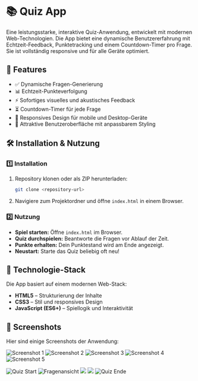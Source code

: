 # 📚 Quiz App

Eine leistungsstarke, interaktive Quiz-Anwendung, entwickelt mit modernen Web-Technologien. Die App bietet eine dynamische Benutzererfahrung mit Echtzeit-Feedback, Punktetracking und einem Countdown-Timer pro Frage. Sie ist vollständig responsive und für alle Geräte optimiert.

## 🚀 Features
- ✅ Dynamische Fragen-Generierung
- 📊 Echtzeit-Punkteverfolgung
- ⚡ Sofortiges visuelles und akustisches Feedback
- ⏳ Countdown-Timer für jede Frage
- 📱 Responsives Design für mobile und Desktop-Geräte
- 🎨 Attraktive Benutzeroberfläche mit anpassbarem Styling

## 🛠 Installation & Nutzung
### 1️⃣ Installation
1. Repository klonen oder als ZIP herunterladen:
   ```sh
   git clone <repository-url>
   ```
2. Navigiere zum Projektordner und öffne `index.html` in einem Browser.

### 2️⃣ Nutzung
- **Spiel starten:** Öffne `index.html` im Browser.
- **Quiz durchspielen:** Beantworte die Fragen vor Ablauf der Zeit.
- **Punkte erhalten:** Dein Punktestand wird am Ende angezeigt.
- **Neustart:** Starte das Quiz beliebig oft neu!

## 🔧 Technologie-Stack
Die App basiert auf einem modernen Web-Stack:
- **HTML5** – Strukturierung der Inhalte
- **CSS3** – Stil und responsives Design
- **JavaScript (ES6+)** – Spiellogik und Interaktivität

## 📸 Screenshots
Hier sind einige Screenshots der Anwendung:

![Screenshot 1](images/Screenshot1.png)
![Screenshot 2](images/Screenshot2.png)
![Screenshot 3](images/Screenshot3.png)
![Screenshot 4](images/Screenshot4.png)
![Screenshot 5](images/Screenshot5.png)

![Quiz Start](images\Screenshot1.png)
![Fragenansicht](images\Screenshot2.png)
![](images\Screenshot3.png)
![](images\Screenshot4.png)
![Quiz Ende](images\Screenshot5.png)
